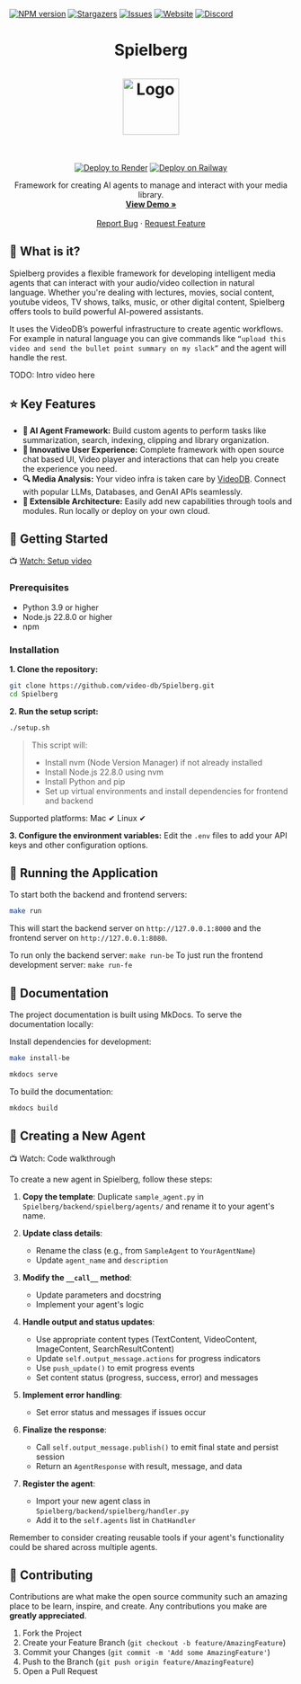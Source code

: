 <!-- PROJECT SHIELDS -->
<!--
*** Reference links are enclosed in brackets [ ] instead of parentheses ( ).
*** https://www.markdownguide.org/basic-syntax/#reference-style-links
-->

[![NPM version][npm-shield]][npm-url]
[![Stargazers][stars-shield]][stars-url]
[![Issues][issues-shield]][issues-url]
[![Website][website-shield]][website-url]
[![Discord][discord-shield]][discord-url]

<!-- PROJECT LOGO -->


<h1 align="center">
        Spielberg
        <br/>
        <br />
        <a href="https://videodb.io/">
    <img src="https://codaio.imgix.net/docs/_s5lUnUCIU/blobs/bl-RgjcFrrJjj/d3cbc44f8584ecd42f2a97d981a144dce6a66d83ddd5864f723b7808c7d1dfbc25034f2f25e1b2188e78f78f37bcb79d3c34ca937cbb08ca8b3da1526c29da9a897ab38eb39d084fd715028b7cc60eb595c68ecfa6fa0bb125ec2b09da65664a4f172c2f" alt="Logo" width="100" height="">
  </a>
    </h1>
    
    
<br />
<p align="center">
<p align="center">
        <a href="https://render.com/deploy?repo=https://github.com/video-db/Spielberg" target="_blank" rel="nofollow"><img src="https://render.com/images/deploy-to-render-button.svg" alt="Deploy to Render"></a>
        <a href="https://railway.app/template/">
          <img src="https://railway.app/button.svg" alt="Deploy on Railway">
        </a>
        </p>



  <p align="center">
    Framework for creating AI agents to manage and interact with your media library.
    <br />
    <a href="https://stackblitz.com/edit/videodb-player-demo-pxy8k7?file=src%2FApp.vue"><strong>View Demo »</strong></a>
    <br />
    <br />
    <a href="https://github.com/video-db/Spielberg/issues">Report Bug</a>
    ·
    <a href="https://github.com/video-db/Spielberg/issues">Request Feature</a>
  </p>
</p>

<!-- ABOUT THE PROJECT -->

##  🧐 What is it?
Spielberg provides a flexible framework for developing intelligent media agents that can interact with your audio/video collection in natural language. Whether you're dealing with lectures, movies, social content, youtube videos, TV shows, talks, music, or other digital content, Spielberg offers tools to build powerful AI-powered assistants.

It uses the VideoDB’s powerful infrastructure to create agentic workflows. For example in natural language you can give commands like `“upload this video and send the bullet point summary on my slack”` and the agent will handle the rest.

TODO: Intro video here

## ⭐️ Key Features
- **🤖 AI Agent Framework:** Build custom agents to perform tasks like summarization, search, indexing, clipping and library organization. 
- **🎨 Innovative User Experience:** Complete framework with open source chat based UI, Video player and interactions that can help you create the experience you need. 
- **🔍 Media Analysis:** Your video infra is taken care by [VideoDB](https://videodb.io). Connect with popular LLMs, Databases, and GenAI APIs seamlessly.
- **🧩 Extensible Architecture:** Easily add new capabilities through tools and modules. Run locally or deploy on your own cloud. 


## 🏃 Getting Started
📺 [Watch: Setup video](https://www.youtube.com/watch?v=dQw4w9WgXcQ)

### Prerequisites

- Python 3.9 or higher
- Node.js 22.8.0 or higher
- npm

### Installation

**1. Clone the repository:**

``` bash
git clone https://github.com/video-db/Spielberg.git
cd Spielberg
```

**2. Run the setup script:**

```bash
./setup.sh
```

> This script will:
> - Install nvm (Node Version Manager) if not already installed
> - Install Node.js 22.8.0 using nvm
> - Install Python and pip
> - Set up virtual environments and install dependencies for frontend and backend

Supported platforms: Mac ✔ Linux ✔ 

**3. Configure the environment variables:**
Edit the `.env` files to add your API keys and other configuration options.



## 💬 Running the Application

To start both the backend and frontend servers:

```bash
make run
```

This will start the backend server on `http://127.0.0.1:8000` and the frontend server on `http://127.0.0.1:8080`.

To run only the backend server: `make run-be`
To just run the frontend development server: `make run-fe`

## 📖 Documentation

The project documentation is built using MkDocs. To serve the documentation locally:

Install dependencies for development:

```bash
make install-be
```

```bash
mkdocs serve
```

To build the documentation:

```bash
mkdocs build
```

<!-- CONTRIBUTING -->

## 📘 Creating a New Agent
📺 Watch: Code walkthrough

To create a new agent in Spielberg, follow these steps:

1. **Copy the template**: Duplicate `sample_agent.py` in `Spielberg/backend/spielberg/agents/` and rename it to your agent's name.

2. **Update class details**:
   - Rename the class (e.g., from `SampleAgent` to `YourAgentName`)
   - Update `agent_name` and `description`

3. **Modify the `__call__` method**:
   - Update parameters and docstring
   - Implement your agent's logic

4. **Handle output and status updates**:
   - Use appropriate content types (TextContent, VideoContent, ImageContent, SearchResultContent)
   - Update `self.output_message.actions` for progress indicators
   - Use `push_update()` to emit progress events
   - Set content status (progress, success, error) and messages

5. **Implement error handling**:
   - Set error status and messages if issues occur

6. **Finalize the response**:
   - Call `self.output_message.publish()` to emit final state and persist session
   - Return an `AgentResponse` with result, message, and data

7. **Register the agent**:
   - Import your new agent class in `Spielberg/backend/spielberg/handler.py`
   - Add it to the `self.agents` list in `ChatHandler`

Remember to consider creating reusable tools if your agent's functionality could be shared across multiple agents.

## 🤝 Contributing

Contributions are what make the open source community such an amazing place to be learn, inspire, and create. Any contributions you make are **greatly appreciated**.

1. Fork the Project
2. Create your Feature Branch (`git checkout -b feature/AmazingFeature`)
3. Commit your Changes (`git commit -m 'Add some AmazingFeature'`)
4. Push to the Branch (`git push origin feature/AmazingFeature`)
5. Open a Pull Request

<!-- MARKDOWN LINKS & IMAGES -->
<!-- https://www.markdownguide.org/basic-syntax/#reference-style-links -->

[npm-shield]: https://img.shields.io/npm/v/@videodb/player-vue?style=for-the-badge
[npm-url]: https://www.npmjs.com/package/@videodb/player-vue
[discord-shield]: https://img.shields.io/badge/dynamic/json?style=for-the-badge&url=https://discord.com/api/invites/py9P639jGz?with_counts=true&query=$.approximate_member_count&logo=discord&logoColor=blue&color=green&label=discord
[discord-url]: https://discord.com/invite/py9P639jGz
[stars-shield]: https://img.shields.io/github/stars/video-db/Spielberg.svg?style=for-the-badge
[stars-url]: https://github.com/video-db/Spielberg/stargazers
[issues-shield]: https://img.shields.io/github/issues/video-db/Spielberg.svg?style=for-the-badge
[issues-url]: https://github.com/video-db/Spielberg/issues
[website-shield]: https://img.shields.io/website?url=https%3A%2F%2Fvideodb.io%2F&style=for-the-badge&label=videodb.io
[website-url]: https://videodb.io/


